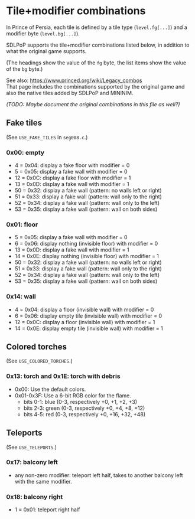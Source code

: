 ﻿# Tile+modifier combinations

In Prince of Persia, each tile is defined by a tile type (`level.fg[...]`) and a modifier byte (`level.bg[...]`).

SDLPoP supports the tile+modifier combinations listed below, in addition to what the original game supports.

(The headings show the value of the `fg` byte, the list items show the value of the `bg` byte.)

See also: https://www.princed.org/wiki/Legacy_combos \
That page includes the combinations supported by the original game and also the native tiles added by SDLPoP and MININIM.

*(TODO: Maybe document the original combinations in this file as well?)*

## Fake tiles
(See `USE_FAKE_TILES` in `seg008.c`.)

### 0x00: empty
*  4 = 0x04: display a fake floor with modifier = 0
*  5 = 0x05: display a fake wall with modifier = 0
* 12 = 0x0C: display a fake floor with modifier = 1
* 13 = 0x0D: display a fake wall with modifier = 1
* 50 = 0x32: display a fake wall (pattern: no walls left or right)
* 51 = 0x33: display a fake wall (pattern: wall only to the right)
* 52 = 0x34: display a fake wall (pattern: wall only to the left)
* 53 = 0x35: display a fake wall (pattern: wall on both sides)

### 0x01: floor
*  5 = 0x05: display a fake wall with modifier = 0
*  6 = 0x06: display nothing (invisible floor) with modifier = 0
* 13 = 0x0D: display a fake wall with modifier = 1
* 14 = 0x0E: display nothing (invisible floor) with modifier = 1
* 50 = 0x32: display a fake wall (pattern: no walls left or right)
* 51 = 0x33: display a fake wall (pattern: wall only to the right)
* 52 = 0x34: display a fake wall (pattern: wall only to the left)
* 53 = 0x35: display a fake wall (pattern: wall on both sides)

### 0x14: wall
*  4 = 0x04: display a floor (invisible wall) with modifier = 0
*  6 = 0x06: display empty tile (invisible wall) with modifier = 0
* 12 = 0x0C: display a floor (invisible wall) with modifier = 1
* 14 = 0x0E: display empty tile (invisible wall) with modifier = 1

## Colored torches
(See `USE_COLORED_TORCHES`.)

### 0x13: torch and 0x1E: torch with debris

* 0x00: Use the default colors.
* 0x01-0x3F: Use a 6-bit RGB color for the flame.
	* bits 0-1: blue (0-3, respectively +0, +1, +2, +3)
	* bits 2-3: green (0-3, respectively +0, +4, +8, +12)
	* bits 4-5: red (0-3, respectively +0, +16, +32, +48)

## Teleports
(See `USE_TELEPORTS`.)

### 0x17: balcony left
* any non-zero modifier: teleport left half, takes to another balcony left with the same modifier.

### 0x18: balcony right
* 1 = 0x01: teleport right half
